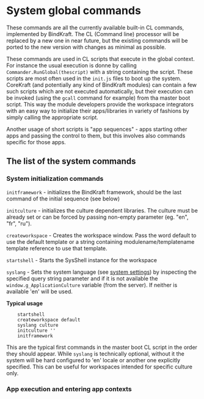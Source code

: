 # System global commands

These commands are all the currently available built-in CL commands, implemented by BindKraft. The CL (Command line) processor will be replaced by a new one in near future, but the existing commands will be ported to the new version with changes as minimal as possible.

These commands are used in CL scripts that execute in the global context. For instance the usual execution is donne by calling `Commander.RunGlobal(thescript)` with a string containing the script. These scripts are most often used in the `init.js` files to boot up the system. CoreKraft (and potentially any kind of BindKraft modules) can contain a few such scripts which are not executed automatically, but their execution can be invoked (using the `gcall` command for example) from tha master boot script. This way the module developers provide the workspace integrators with an easy way to initialize their apps/libraries in variety of fashions by simply calling the appropriate script.

Another usage of short scripts is "app sequences" - apps starting other apps and passing the control to them, but this involves also commands specific for those apps.

## The list of the system commands

### System initialization commands

`initframework` - initializes the BindKraft framework, should be the last command of the initial sequence (see below)

`initculture` - initializes the culture dependent libraries. The culture must be already set or can be forced by passing non-empty parameter (eg. "en", "fr", "ru").

`createworkspace` - Creates the workspace window. Pass the word default to use the default template or a string containing modulename/templatename template reference to use that template.

`startshell` - Starts the SysShell instance for the workspace

`syslang` - Sets the system language (see [system settings](SystemSettings.md)) by inspecting the specified query string parameter and if it is not available the `window.g_ApplicationCulture` variable (from the server). If neither is available 'en' will be used.

**Typical usage**

```
    startshell 
    createworkspace default
    syslang culture
    initculture ''
    initframework
```

This are the typical first commands in the master boot CL script in the order they should appear. While `syslang` is technically optional, without it the system will be hard configured to 'en' locale or another one explicitly specified. This can be useful for workspaces intended for specific culture only.

### App execution and entering app contexts


